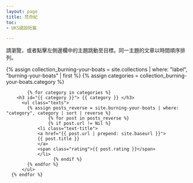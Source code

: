 ```yaml
---
layout: page
title: 焚舟紀
toc:
- UKS國設短篇

---
```


<div>請瀏覽，或者點擊左側邊欄中的主題跳動至目標。同一主題的文章以時間順序排列。</div>

<div class="toc">

  {% assign collection_burning-your-boats = site.collections | where: "label", "burning-your-boats" | first %}
  {% assign categories = collection_burning-your-boats.category %}

			{% for category in categories %}
        <h3 id="{{ category }}"> {{ category }} </h3>
          <ul class="texts">
            {% assign posts_reverse = site.burning-your-boats | where: "category", category | sort | reverse %}
				    {% for post in posts_reverse %}
			  	    {% if post.url != Nil %}
                <li class="text-title">
                <a href="{{ post.url | prepend: site.baseurl }}">
                {{ post.title }} 
                </a>
                <span class="rating">{{ post.rating }}</span>
                </li>
				      {% endif %}
            {% endfor %} 
          </ul> 
      {% endfor %}

</div>
